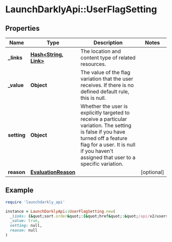 # LaunchDarklyApi::UserFlagSetting

## Properties

| Name | Type | Description | Notes |
| ---- | ---- | ----------- | ----- |
| **_links** | [**Hash&lt;String, Link&gt;**](Link.md) | The location and content type of related resources. |  |
| **_value** | **Object** | The value of the flag variation that the user receives. If there is no defined default rule, this is null. |  |
| **setting** | **Object** | Whether the user is explicitly targeted to receive a particular variation. The setting is false if you have turned off a feature flag for a user. It is null if you haven&#39;t assigned that user to a specific variation. |  |
| **reason** | [**EvaluationReason**](EvaluationReason.md) |  | [optional] |

## Example

```ruby
require 'launchdarkly_api'

instance = LaunchDarklyApi::UserFlagSetting.new(
  _links: {&quot;sort.order&quot;:{&quot;href&quot;:&quot;/api/v2/users/lacuna/production/Abbie_Braun/flags/sort.order&quot;,&quot;type&quot;:&quot;application/json&quot;}},
  _value: true,
  setting: null,
  reason: null
)
```

